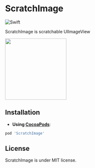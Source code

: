 # ScratchImage

![Swift](https://img.shields.io/badge/Swift-4.1-orange.svg)

ScratchImage is scratchable UIImageView

<div>
<img width="200" src="https://user-images.githubusercontent.com/15151687/40161385-9b31ed20-59eb-11e8-849a-47ace71710e6.png">
</div>

## Installation

- **Using [CocoaPods](https://cocoapods.org)**:

```ruby
pod 'ScratchImage'
```

## License

ScratchImage is under MIT license.
